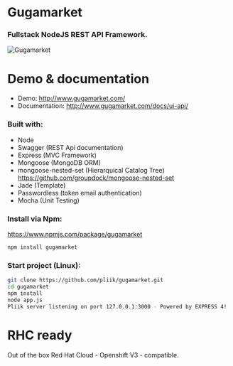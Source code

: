 # Gugamarket

### Fullstack NodeJS REST API Framework.

![Gugamarket](https://raw.githubusercontent.com/pliik/gugamarket/openshiftv3/gugamarket.png)

# Demo & documentation

* Demo: http://www.gugamarket.com/
* Documentation: http://www.gugamarket.com/docs/ui-api/

### Built with:

  * Node
  * Swagger (REST Api documentation)
  * Express (MVC Framework)
  * Mongoose (MongoDB ORM)
  * mongoose-nested-set (Hierarquical Catalog Tree) https://github.com/groupdock/mongoose-nested-set
  * Jade (Template)
  * Passwordless (token email authentication)
  * Mocha (Unit Testing)

### Install via Npm:

https://www.npmjs.com/package/gugamarket

```bash
npm install gugamarket
```

### Start project (Linux):

```bash
git clone https://github.com/pliik/gugamarket.git
cd gugamarket
npm install
node app.js
Pliik server listening on port 127.0.0.1:3000 - Powered by EXPRESS 4!
```


# RHC ready

Out of the box Red Hat Cloud - Openshift V3 - compatible. 
